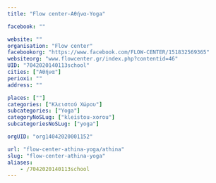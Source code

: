 ```yaml
---
title: "Flow center-Αθήνα-Yoga"

facebook: ""

website: ""
organisation: "Flow center"
facebookorg: "https://www.facebook.com/FLOW-CENTER/151832569365"
websiteorg: "www.flowcenter.gr/index.php?contentid=46"
UID: "7042020140113school"
cities: ["Αθήνα"]
perioxi: ""
address: ""

places: [""]
categories: ["Κλειστού Χώρου"]
subcategories: ["Yoga"]
categoryNoSLug: ["kleistou-xorou"]
subcategoriesNoSLug: ["yoga"]

orgUID: "org14042020001152"

url: "flow-center-athina-yoga/athina"
slug: "flow-center-athina-yoga"
aliases:
    - /7042020140113school
---
```





